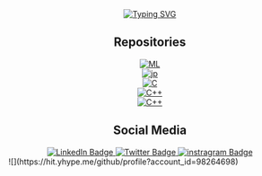 <!-- Intro -->
<div id="Intro" align="center">
 <a href="https://git.io/typing-svg"><img src="https://readme-typing-svg.demolab.com?font=Special+Elite&size=30&pause=1000&center=true&vCenter=true&width=550&lines=+Hi%2C+I+am+Murali+Krishna+Mallela;It's+Nice+to+meet+You!" alt="Typing SVG" /></a>
 <h5></h5>
</div>
<div id="Repositories" align="center">
    <h2>Repositories</h2>
</div>
<!-- Repositories-->
<div id="repositories" align="center">
   <a href="https://github.com/muralimallela/ML_LAB"><img alt="ML" src="https://img.shields.io/badge/-Machine Learning-gray?style=for-the-badge"></a><br>
   <a href="https://github.com/muralimallela/jpLab"><img alt="jp" src="https://img.shields.io/badge/-Java Programming-orange?style=for-the-badge"></a><br>
  <a href="https://github.com/muralimallela/c-programing"><img alt="C" src="https://img.shields.io/badge/-C Programming-blue?style=for-the-badge"></a><br>
  <a href="https://github.com/muralimallela/DATA-STRUCTURES-IN-C"><img alt="C++" src="https://img.shields.io/badge/-Data%20Structures-green?style=for-the-badge"></a><br>
 <a href="https://github.com/muralimallela/CPP"><img alt="C++" src="https://img.shields.io/badge/-C++ Programming-orange?style=for-the-badge"></a>
  
</div>
<div id="Social Media" align="center">
    <h2>Social Media</h2>
</div>
<!-- Social Media -->

<div id="badges" align="center">
  <a href="https://www.linkedin.com/in/muralikrishnamallela/">
    <img src="https://img.shields.io/badge/LinkedIn-0077B5?style=for-the-badge&logo=linkedin&logoColor=white" alt="LinkedIn Badge">
  </a>
  <a href="https://twitter.com/mallelamuralik1">
    <img src="https://img.shields.io/badge/Twitter-blue?style=for-the-badge&logo=twitter&logoColor=white" alt="Twitter Badge">
  </a>
  <a href="https://www.instagram.com/murali_mallela/">
    <img src="https://img.shields.io/badge/Instagram-E4405F?style=for-the-badge&logo=instagram&logoColor=white" alt="instragram Badge">
  </a>
  
 <!-- <a href="#"><img src="https://komarev.com/ghpvc/?username=muralimallela&style=for-the-badge&color=red" alt="Profile Views"></a> -->
</div>
![](https://hit.yhype.me/github/profile?account_id=98264698)
